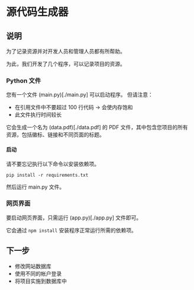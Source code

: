# 源代码生成器

## 说明

为了记录资源并对开发人员和管理人员都有所帮助。

为此，我们开发了几个程序，可以记录项目的资源。

### Python 文件

您有一个文件 (main.py)[./main.py] 可以启动程序。
但请注意：

- 在引用文件中不要超过 100 行代码 -> 会使内存饱和
- 此文件执行时间较长

它会生成一个名为 (data.pdf)[./data.pdf] 的 PDF 文件，其中包含您项目的所有资源，包括徽标、链接和不同页面的标题。

#### 启动

请不要忘记执行以下命令以安装依赖项。

```shell
pip install -r requirements.txt
```

然后运行 main.py 文件。

### 网页界面

要启动网页界面，只需运行 (app.py)[./app.py] 文件即可。

它会通过 `npm install` 安装程序正常运行所需的依赖项。

## 下一步

- 修改网站数据库
- 使用不同的帐户登录
- 将项目实施到数据库中
